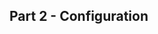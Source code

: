 <!-- .slide: class="center" -->

<i class="fa-duotone fa-file-code fa-8x" style="float: right; color: grey;"></i>

## Part 2 - Configuration
